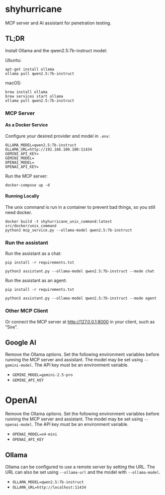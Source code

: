 # shyhurricane

MCP server and AI assistant for penetration testing.

## TL;DR

Install Ollama and the qwen2.5:7b-instruct model:

Ubuntu:

```shell
apt-get install ollama
ollama pull qwen2.5:7b-instruct
```

macOS:

```shell
brew install ollama
brew services start ollama
ollama pull qwen2.5:7b-instruct
```

### MCP Server

#### As a Docker Service

Configure your desired provider and model in `.env`:

```shell
OLLAMA_MODEL=qwen2.5:7b-instruct
OLLAMA_URL=http://192.168.100.100:11434
GEMINI_API_KEY=
GEMINI_MODEL=
OPENAI_MODEL=
OPENAI_API_KEY=
```

Run the MCP server:

```shell
docker-compose up -d
```

#### Running Locally

The unix command is run in a container to prevent bad things, so you still need docker.

```shell
docker build -t shyhurricane_unix_command:latest src/docker/unix_command
python3 mcp_service.py --ollama-model qwen2.5:7b-instruct
```

### Run the assistant

Run the assistant as a chat:

```shell
pip install -r requirements.txt

python3 assistant.py --ollama-model qwen2.5:7b-instruct --mode chat
```

Run the assistant as an agent:

```shell
pip install -r requirements.txt

python3 assistant.py --ollama-model qwen2.5:7b-instruct --mode agent
```

### Other MCP Client

Or connect the MCP server at http://127.0.0.1:8000 in your client, such as "5ire".

## Google AI

Remove the Ollama options. Set the following environment variables before running the MCP server and assistant. The
model may be set using `--gemini-model`. The API key must be an environment variable.

- `GEMINI_MODEL=gemini-2.5-pro`
- `GEMINI_API_KEY`

# OpenAI

Remove the Ollama options. Set the following environment variables before running the MCP server and assistant. The
model may be set using `--openai-model`. The API key must be an environment variable.

- `OPENAI_MODEL=o4-mini`
- `OPENAI_API_KEY`

## Ollama

Ollama can be configured to use a remote server by setting the URL. The URL can also be set using `--ollama-url` and the
model with `--ollama-model`.

- `OLLAMA_MODEL=qwen2.5:7b-instruct`
- `OLLAMA_URL=http://localhost:11434`
